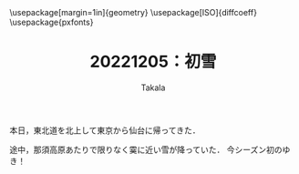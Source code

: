 ﻿---
title: 20221205：初雪
yesterday: 20221204
tomorrow: 20221206
days: 74
author: Takala
header-includes:
  - \usepackage[margin=1in]{geometry}
  - \usepackage[ISO]{diffcoeff}
  - \usepackage{pxfonts}
---

本日，東北道を北上して東京から仙台に帰ってきた．


途中，那須高原あたりで限りなく霙に近い雪が降っていた．
今シーズン初のゆき！


